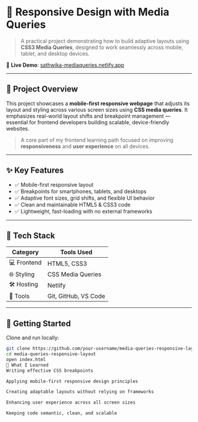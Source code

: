 # 📱 Responsive Design with Media Queries

> A practical project demonstrating how to build adaptive layouts using **CSS3 Media Queries**, designed to work seamlessly across mobile, tablet, and desktop devices.

🔗 **Live Demo**: [sathwika-mediaqueries.netlify.app](https://sathwika-mediaqueries.netlify.app/)

---

## 📌 Project Overview

This project showcases a **mobile-first responsive webpage** that adjusts its layout and styling across various screen sizes using **CSS media queries**. It emphasizes real-world layout shifts and breakpoint management — essential for frontend developers building scalable, device-friendly websites.

> A core part of my frontend learning path focused on improving **responsiveness** and **user experience** on all devices.

---

## ✨ Key Features

- ✅ Mobile-first responsive layout  
- ✅ Breakpoints for smartphones, tablets, and desktops  
- ✅ Adaptive font sizes, grid shifts, and flexible UI behavior  
- ✅ Clean and maintainable HTML5 & CSS3 code  
- ✅ Lightweight, fast-loading with no external frameworks

---

## 🧰 Tech Stack

| Category     | Tools Used     |
|--------------|----------------|
| 💻 Frontend  | HTML5, CSS3    |
| 🌐 Styling   | CSS Media Queries |
| 🛠 Hosting   | Netlify        |
| 🧰 Tools     | Git, GitHub, VS Code |

---

## 🚀 Getting Started

Clone and run locally:

```bash
git clone https://github.com/your-username/media-queries-responsive-layout.git
cd media-queries-responsive-layout
open index.html
🧠 What I Learned
Writing effective CSS breakpoints

Applying mobile-first responsive design principles

Creating adaptable layouts without relying on frameworks

Enhancing user experience across all screen sizes

Keeping code semantic, clean, and scalable
